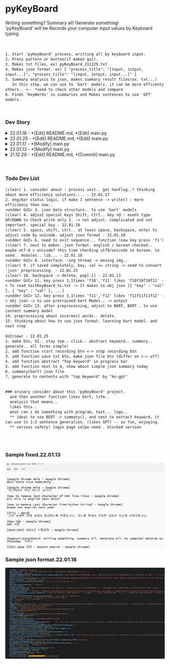# pyKeyBoard
Writing something? Summary all! Generate something!<br>
'pyKeyBoard' will be Records your computer input values by Keyboard typing.<br>
<br>
<br>

    1. Start 'pyKeyBoard' process, writting all by keyboard input.
    2. Press pattern or button(if makes gui).
    3. Makes txt files, ex) pyKeyBoard_211229.txt 
    4. Makes json format. ex) { "process_title": "[input, intput, input...]", "process_title": "[input, intput, input...]" }
    5. Summary analysis to json, makes summary result files(ex. txt...)
       In this step, we can use to 'bart' models. it can be more efficenty others.. <-- *need to check other models and compare
    6. Finds 'KeyWords' in summaries and Makes sentences to use 'GPT' models.
    
<br>


### Dev Story

<details markdown="1">
<summary>22.01.18 - *[Edit] README.md, *[Edit] main.py</summary>

    noti)
    - modify json format and clearly get to process title name. 
    - so next time, need to thinking about how to use json format and adjust to 'bart' model.

    fixed)
    4. adjust special keys Shift, Ctrl.. key +@ : event type UP/DOWN to Check write only 1. -> not adjust. complicated and not important. special key - 22.01.18
    5. space, shift, ctrl.. at least space, backspace, enter to adjust code by unicode. adjust json format - 22.01.18
    7. next to makes .json format. english / korean checked.. maybe utf-8 > unicode? this time checking utf8/unicode in korean. to used.. modules.. lib... - 22.01.18

    add)
    14. preprocessing about incoreect words.. delete.
    15. thinking about how to use json format. learning bart model. and next step
</details>

<details markdown="1">
<summary>22.01.25 - *[Edit] README.md, *[Edit] main.py</summary>

    noti)
    - plan to make pykeboard GUI construct

    fixed)
    4. adjust special keys Shift, Ctrl.. key +@ : event type UP/DOWN to Check write only 1. -> not adjust. complicated and not important. special key - 22.01.18
    5. space, shift, ctrl.. at least space, backspace, enter to adjust code by unicode. adjust json format - 22.01.18
    7. next to makes .json format. english / korean checked.. maybe utf-8 > unicode? this time checking utf8/unicode in korean. to used.. modules.. lib... - 22.01.18

    add)
    14. preprocessing about incoreect words.. delete.
    15. thinking about how to use json format. learning bart model. and next step
</details>

<details markdown="1">
<summary>22.01.17 - *[Modify] main.py </summary>

    noti)
    - delete repeat codes -> makes functions()

    fixed)
    - 1. consider about : process unit.. get hanFlag..? thinking about more efficiency solutions....
</details>

<details markdown="1">
<summary>22.01.13 - *[Modify] main.py </summary>

    noti)
    - adjust backspace english, korean typing.

    fixed)
    - 10. backspace -> delete, pop[-1]
</details>

<details markdown="1">
<summary>21.12.29 - *[Edit] README.md, *[Commit] main.py</summary>

    noti)
    - First commit in this project. maybe next times, bug fixed and dev somethings.

    fixed)
    - if i get to know about focus programs, i need to know about korean/english program status.. return
</details>

<br>
<br>

### Todo Dev List
    (clear) 1. consider about : process unit.. get hanFlag..? thinking about more efficiency solutions.... - 22.01.17
    2. eng/kor status logic. if make 1 sentence -> write() : more efficiency than now..
    <undder GUI> 3. json data structure.. to use 'bart' models
    (clear) 4. adjust special keys Shift, Ctrl.. key +@ : event type UP/DOWN to Check write only 1. -> not adjust. complicated and not important. special key - 22.01.18
    (clear) 5. space, shift, ctrl.. at least space, backspace, enter to adjust code by unicode. adjust json format - 22.01.18
    <undder GUI> 6. need to exit sequence... function (now key press 'f1')
    (clear) 7. next to makes .json format. english / korean checked.. maybe utf-8 > unicode? this time checking utf8/unicode in korean. to used.. modules.. lib... - 22.01.18
    <undder GUI> 8. interface. ~ing thread -> moving img..
    (clear) 9. if saved completely, key, val += string -> need to convert 'json' preprocessing. - 22.01.25
    (clear) 10. backspace -> delete, pop[-1] - 22.01.13
    <undder GUI> 11. key press 3,1times 'f10','f11' likes 'f10f10f10f11' -> To read testKeyBoard_%s.txt -> It makes to obj json [{ "key" : "val" }, { "key" : "val" }, ...]
    <undder GUI> 12. key press 3,1times 'f11','f12' likes 'f11f11f11f12' -> obj json -> to use pretrained bert Model.. -> output
    <undder GUI> 13. after preprocessing, adjust to BART, BERT.. to use content summary model
    14. preprocessing about incoreect words.. delete.
    15. thinking about how to use json format. learning bart model. and next step 

    GUI(new) - 22.01.25
    1. make btn, UI.. stay top.. click.. abstract keyword.. summary.. generate.. all forms simple!
    2. add function start recording btn <-> stop recording btn
    3. add function save txt btn, make json file btn (differ on <-> off)
    4. add function abstract "top keyword" in progress bar
    5. add function next to 4, show about simple json summary today 
    6. summary(bart) json file
    7. generate to centents with "top keyword" by "ko-gpt"


    ### orinary consider about this 'pyKeyBoard' project.
      and then another function likes bert, lstm..
      analysis that means.. 
      likes this..
      what can i do something with program, text... logs..
      ** idea) to use BERT -> summary(), and next to extract keyword, it can use to 1~2 sentence generation. (likes GPT) -- so fun, enjoying.
      ** serious safety) login page id/pw need.. blocked version
<br>
<br>

### Sample fixed.22.01.13
![txt sample](img/txt_sample.png)


### Sample json format.22.01.18
![json sample](img/json_sample.jpg)

   

      

     